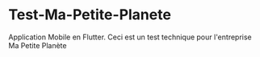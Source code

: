 # Test-Ma-Petite-Planete
Application Mobile en Flutter. Ceci est un test technique pour l'entreprise Ma Petite Planète
